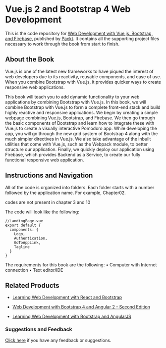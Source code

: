 # Vue.js 2 and Bootstrap 4 Web Development
This is the code repository for [Web Development with Vue.js, Bootstrap, and Firebase](https://www.packtpub.com/web-development/web-development-vuejs-bootstrap-and-firebase?utm_source=github&utm_medium=repository&utm_campaign=9781788290920), published by [Packt](https://www.packtpub.com/?utm_source=github). It contains all the supporting project files necessary to work through the book from start to finish.
## About the Book
Vue.js is one of the latest new frameworks to have piqued the interest of web developers due to its reactivity, reusable components, and ease of use. When you combine Bootstrap with Vue.js, it provides quicker ways to create responsive web applications.

This book will teach you to add dynamic functionality to your web applications by combining Bootstrap with Vue.js. In this book, we will combine Bootstrap with Vue.js to form a complete front-end stack and build highly reactive and responsive applications. We begin by creating a simple webpage combining Vue.js, Bootstrap, and Firebase. We then go through the basic components of Bootstrap and learn how to integrate these with Vue.js to create a visually interactive Pomodoro app. While developing the app, you will go through the new grid system of Bootstrap 4 along with the much simpler directives in Vue.js. We also take advantage of the inbuilt utilities that come with Vue.js, such as the Webpack module, to better structure our application. Finally, we quickly deploy our application using Firebase, which provides Backend as a Service, to create our fully functional responsive web application.

## Instructions and Navigation
All of the code is organized into folders. Each folder starts with a number followed by the application name. For example, Chapter02.

codes are not present in chapter 3 and 10

The code will look like the following:
```
//LandingPage.vue
export default {
  components: {
    Logo,
    Authentication,
    GoToAppLink,
    Tagline
  }
}

```

The requirements for this book are the following:
•	Computer with Internet connection
•	Text editor/IDE


## Related Products
* [Learning Web Development with React and Bootstrap](https://www.packtpub.com/web-development/learning-web-development-react-and-bootstrap?utm_source=github&utm_medium=repository&utm_campaign=9781786462497)

* [Web Development with Bootstrap 4 and Angular 2 - Second Edition](https://www.packtpub.com/web-development/web-development-bootstrap-4-and-angular-2-second-edition?utm_source=github&utm_medium=repository&utm_campaign=9781785880810)

* [Learning Web Development with Bootstrap and AngularJS](https://www.packtpub.com/web-development/learning-web-development-bootstrap-and-angularjs?utm_source=github&utm_medium=repository&utm_campaign=9781783287550)

### Suggestions and Feedback
[Click here](https://docs.google.com/forms/d/e/1FAIpQLSe5qwunkGf6PUvzPirPDtuy1Du5Rlzew23UBp2S-P3wB-GcwQ/viewform) if you have any feedback or suggestions.
